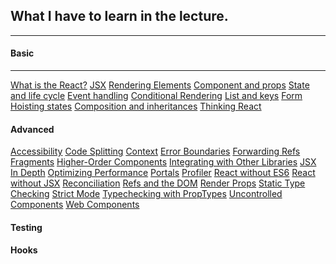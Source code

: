 ## What I have to learn in the lecture.

---

#### Basic

---

[What is the React?]()
[JSX]()
[Rendering Elements]()
[Component and props]()
[State and life cycle]()
[Event handling]()
[Conditional Rendering]()
[List and keys]()
[Form]()
[Hoisting states]()
[Composition and inheritances]()
[Thinking React]()

#### Advanced
[Accessibility]()
[Code Splitting]()
[Context]()
[Error Boundaries]()
[Forwarding Refs]()
[Fragments]()
[Higher-Order Components]()
[Integrating with Other Libraries]()
[JSX In Depth]()
[Optimizing Performance]()
[Portals]()
[Profiler]()
[React without ES6]()
[React without JSX]()
[Reconciliation]()
[Refs and the DOM]()
[Render Props]()
[Static Type Checking]()
[Strict Mode]()
[Typechecking with PropTypes]()
[Uncontrolled Components]()
[Web Components]()


#### Testing

#### Hooks
